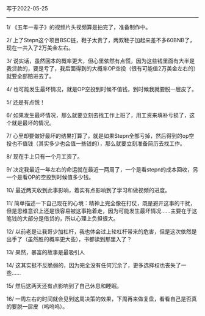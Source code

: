 写于2022-05-25

-----

1/ 《五年一辈子》的视频片头视频算是拍完了，准备制作中。

2/ 上了Stepn这个项目BSC链，鞋子太贵了，两双鞋子加起来差不多60BNB了，现在一共入了2万美金左右。

3/ 说实话，虽然回本的概率更大，但心里依然有点慌，因为这些钱里面有大半是我贷款的，要是亏了，我后面得到的大概率OP空投（很有可能值2万美金左右的）就要全部赔进去了。

4/ 也可能发生最坏情况，就是OP空投到时候不值钱，到时候我就要脱一层皮了。

5/ 还是有点慌！

6/ 如果发生最坏情况，那么就要立刻去找工作上班了，用工资来填补亏损了，这个就是最坏的情况。

7/ 心里却要做好最坏的结果打算了，就是如果Stepn全部亏掉，然后得到的op空投也不值钱（其实多少也会值一些钱的），那么就要立刻准备简历去找工作。

8/ 现在手上只有一个月工资了。

9/ 决定我最近一年左右的命运就在最近一两周了，一个是看stepn的成本回收，另一个是看OP的空投到时候值多少钱。

10/ 最近两天收到此事影响，着实有点影响到了学习和做视频的进度。

11/ 简单描述一下自己现在的心境：精神上完全像在打仗，既是避开这事的干扰，但是思维意识上还是很容易被这事拖着走，因为可能发生最坏情况……主要在于这笔钱的大部分是借贷的，所以心理上负担很大。

12/ 以前老是让我哥少加杠杆，我也体会过上轮杠杆带来的危害，但是这次依然是出手了（虽然胜的概率更大些），书都读到那里入了？

13/ 果然，暴富的故事是最吸引人

14/ 这其实挺不反脆弱的，因为完全没有任何冗余了，更多选择权也丧失了一些……

15/ 然后这两天还有点影响到了自己休息和睡眠。

16/ 一周左右的时间就会见到这周决策的效果，下周再来做复盘，看看自己是否真的要脱一层皮（呜呜呜）。
